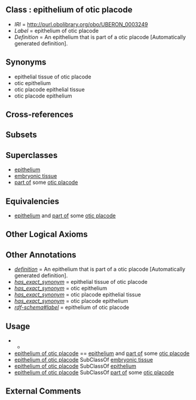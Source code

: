 
## Class : epithelium of otic placode

 * *IRI* = http://purl.obolibrary.org/obo/UBERON_0003249
 * *Label* = epithelium of otic placode
 * *Definition* = An epithelium that is part of a otic placode [Automatically generated definition].

## Synonyms

 * epithelial tissue of otic placode
 * otic epithelium
 * otic placode epithelial tissue
 * otic placode epithelium

## Cross-references


## Subsets


## Superclasses

 * [epithelium](../../UBERON/83/UBERON_0000483.md)
 * [embryonic tissue](../../UBERON/91/UBERON_0005291.md)
 * [part of](../../BFO/50/BFO_0000050.md) some [otic placode](../../UBERON/69/UBERON_0003069.md)

## Equivalencies

 * [epithelium](../../UBERON/83/UBERON_0000483.md) and [part of](../../BFO/50/BFO_0000050.md) some [otic placode](../../UBERON/69/UBERON_0003069.md)

## Other Logical Axioms


## Other Annotations

 * *[definition](../../IAO/15/IAO_0000115.md)* = An epithelium that is part of a otic placode [Automatically generated definition].
 * *[has_exact_synonym](../../ym/oboInOwl#hasExactSynonym.md)* = epithelial tissue of otic placode
 * *[has_exact_synonym](../../ym/oboInOwl#hasExactSynonym.md)* = otic epithelium
 * *[has_exact_synonym](../../ym/oboInOwl#hasExactSynonym.md)* = otic placode epithelial tissue
 * *[has_exact_synonym](../../ym/oboInOwl#hasExactSynonym.md)* = otic placode epithelium
 * *[rdf-schema#label](../../el/rdf-schema#label.md)* = epithelium of otic placode

## Usage

 * -
 * [epithelium of otic placode](../../UBERON/49/UBERON_0003249.md) == [epithelium](../../UBERON/83/UBERON_0000483.md) and [part of](../../BFO/50/BFO_0000050.md) some [otic placode](../../UBERON/69/UBERON_0003069.md)
 * [epithelium of otic placode](../../UBERON/49/UBERON_0003249.md) SubClassOf [embryonic tissue](../../UBERON/91/UBERON_0005291.md)
 * [epithelium of otic placode](../../UBERON/49/UBERON_0003249.md) SubClassOf [epithelium](../../UBERON/83/UBERON_0000483.md)
 * [epithelium of otic placode](../../UBERON/49/UBERON_0003249.md) SubClassOf [part of](../../BFO/50/BFO_0000050.md) some [otic placode](../../UBERON/69/UBERON_0003069.md)

## External Comments

